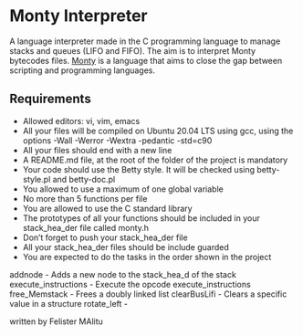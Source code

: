 # Monty Interpreter

A language interpreter made in the C programming language to manage stacks and queues (LIFO and FIFO). The aim is to interpret Monty bytecodes files. [Monty](http://montyscoconut.github.io/) is a language that aims to close the gap between scripting and programming languages.


## Requirements

* Allowed editors: vi, vim, emacs
* All your files will be compiled on Ubuntu 20.04 LTS using gcc, using the options -Wall -Werror -Wextra -pedantic -std=c90
* All your files should end with a new line
* A README.md file, at the root of the folder of the project is mandatory
* Your code should use the Betty style. It will be checked using betty-style.pl and betty-doc.pl
* You allowed to use a maximum of one global variable
* No more than 5 functions per file
* You are allowed to use the C standard library
* The prototypes of all your functions should be included in your stack_hea_der file called monty.h
* Don’t forget to push your stack_hea_der file
* All your stack_hea_der files should be include guarded
* You are expected to do the tasks in the order shown in the project

addnode - Adds a new node to the stack_hea_d of the stack
execute_instructions - Execute the opcode execute_instructions
free_Memstack - Frees a doubly linked list
clearBusLifi - Clears a specific value in a structure
rotate_left - 


written by Felister MAlitu

